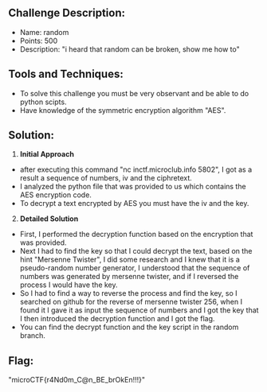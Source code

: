 ## Challenge Description:

-   Name: random
-   Points: 500
-   Description: "i heard that random can be broken, show me how to"

## Tools and Techniques:
-  To solve this challenge you must be very observant and be able to do python scipts.
-  Have knowledge of the symmetric encryption algorithm "AES".

## Solution:
1.  **Initial Approach**
   -  after executing this command "nc inctf.microclub.info 5802", I got as a result a sequence of numbers, iv and the ciphretext.
   -  I analyzed the python file that was provided to us which contains the AES encryption code.
   -  To decrypt a text encrypted by AES you must have the iv and the key.
  

2.  **Detailed Solution**
  -   First, I performed the decryption function based on the encryption that was provided.
  -   Next I had to find the key so that I could decrypt the text, based on the hint "Mersenne Twister", I did some
      research and I knew that it is a pseudo-random number generator, I understood that the sequence of numbers was generated by mersenne twister,
      and if I reversed the process I would have the key.
  -   So I had to find a way to reverse the process and find the key, so I searched on github for the reverse of mersenne twister 256, when I found it I gave it as input the       sequence of numbers and I got the key that I then introduced the decryption function and I got the flag.
  -    You can find the decrypt function and the key script in the random branch.

   
  
  ## Flag:
"microCTF{r4Nd0m_C@n_BE_brOkEn!!!}"
